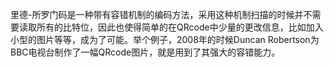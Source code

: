 里德-所罗门码是一种带有容错机制的编码方法，采用这种机制扫描的时候并不需要读取所有的比特位，因此也使得简单的在QRcode中少量的更改信息，比如加入小型的图片等等，成为了可能。举个例子，2008年的时候Duncan Robertson为BBC电视台制作了一幅QRcode图片，就是用到了其强大的容错能力。